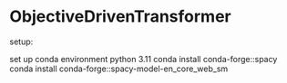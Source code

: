 # ObjectiveDrivenTransformer

setup:

set up conda environment python 3.11
conda install conda-forge::spacy
conda install conda-forge::spacy-model-en_core_web_sm
